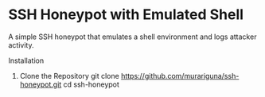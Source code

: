 # SSH Honeypot with Emulated Shell

A simple SSH honeypot that emulates a shell environment and logs attacker activity.  

 Installation

1. Clone the Repository
git clone https://github.com/murariguna/ssh-honeypot.git
cd ssh-honeypot
